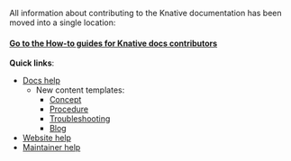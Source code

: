 
All information about contributing to the Knative documentation has been moved
into a single location:

#### [Go to the How-to guides for Knative docs contributors](https://knative.dev/help/)

**Quick links**:
* [Docs help](https://knative.dev/help/contributor/)
    * New content templates:
        * [Concept](docs/contributor/templates/template-concept.md)
        * [Procedure](docs/contributor/templates/template-procedure.md)
        * [Troubleshooting](docs/contributor/templates/template-troubleshooting.md)
        * [Blog](docs/contributor/templates/template-blog-entry.md)
* [Website help](https://knative.dev/help/contributor/publishing)
* [Maintainer help](https://knative.dev/help/maintainer/)
